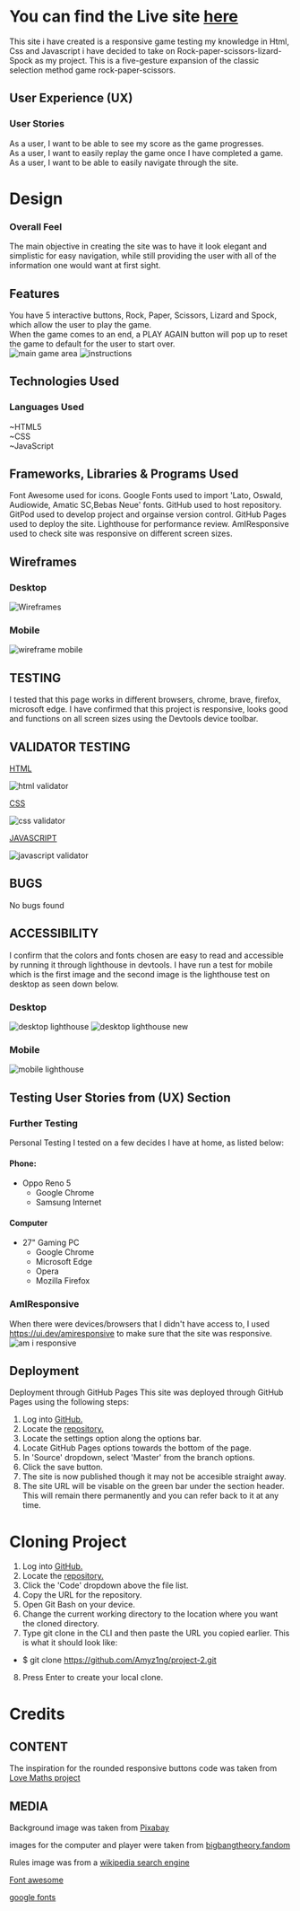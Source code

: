 # You can find the Live site [here](https://amyz1ng.github.io/project-2/)

This site i have created is a responsive game testing my knowledge in Html, Css and Javascript i have decided to take on Rock-paper-scissors-lizard-Spock as my project. This is a five-gesture expansion of the classic selection method game rock-paper-scissors.


## User Experience (UX)
### User Stories
As a user, I want to be able to see my score as the game progresses.  
As a user, I want to easily replay the game once I have completed a game.  
As a user, I want to be able to easily navigate through the site.  

# Design

### Overall Feel
The main objective in creating the site was to have it look elegant and simplistic for easy navigation, while still providing the user with all of the information one would want at first sight.

## Features
You have 5 interactive buttons, Rock, Paper, Scissors, Lizard and Spock, which allow the user to play the game.  
When the game comes to an end, a PLAY AGAIN button will pop up to reset the game to default for the user to start over.  
![main game area](https://github.com/Amyz1ng/project-2/assets/124196828/d3bb83be-e796-4daa-86ee-9739eede51da)
![instructions](https://github.com/Amyz1ng/project-2/assets/124196828/8a52f90a-d7e7-4e42-b27d-2739d1302711)

## Technologies Used

### Languages Used
~HTML5  
~CSS  
~JavaScript  

## Frameworks, Libraries & Programs Used

Font Awesome used for icons.
Google Fonts used to import 'Lato, Oswald, Audiowide, Amatic SC,Bebas Neue' fonts.
GitHub used to host repository.
GitPod used to develop project and orgainse version control.
GitHub Pages used to deploy the site.
Lighthouse for performance review.
AmIResponsive used to check site was responsive on different screen sizes.

## Wireframes

### Desktop
![Wireframes](https://github.com/Amyz1ng/project-2/assets/124196828/e5f335fc-aa0f-4e91-b715-71e9dd97b93c)
### Mobile

![wireframe mobile](https://github.com/Amyz1ng/project-2/assets/124196828/61545b4c-2c58-4897-a42b-bbaf9d43e3d2)

## TESTING
I tested that this page works in different browsers, chrome, brave, firefox, microsoft edge. I have confirmed that this project is responsive, looks good and functions on all screen sizes using the Devtools device toolbar.

## VALIDATOR TESTING

[HTML](https://en.wikipedia.org/wiki/HTML5)  

![html validator](https://github.com/Amyz1ng/project-2/assets/124196828/6b3de22e-7b06-450d-ab26-f5b888686196)

[CSS](https://en.wikipedia.org/wiki/CSS)  

![css validator](https://github.com/Amyz1ng/project-2/assets/124196828/c9f01fcb-677e-47fd-8729-c2cfd516982e)

[JAVASCRIPT](https://en.wikipedia.org/wiki/JavaScript)  

![javascript validator](https://github.com/Amyz1ng/project-2/assets/124196828/be5ec40b-4c46-4132-b5fa-9fd7fe6e5294)  

## BUGS
No bugs found

## ACCESSIBILITY  
I confirm that the colors and fonts chosen are easy to read and accessible by running it through lighthouse in devtools.
I have run a test for mobile which is the first image and the second image is the lighthouse test on desktop as seen down below.

### Desktop
![desktop lighthouse](https://github.com/Amyz1ng/project-2/assets/124196828/cd416b40-ebb8-4b9a-b282-4afd96862061)
![desktop lighthouse new](https://github.com/Amyz1ng/project-2/assets/124196828/3cd1893b-bc50-4a55-a3d5-ed56f0817d04)

### Mobile

![mobile lighthouse](https://github.com/Amyz1ng/project-2/assets/124196828/5b2bfa00-d5dc-4234-8bc3-e9c0e6f2dae8)

## Testing User Stories from (UX) Section

### Further Testing

Personal Testing
I tested on a few decides I have at home, as listed below:

#### Phone:
- Oppo Reno 5
  - Google Chrome
  - Samsung Internet

#### Computer
- 27" Gaming PC
  - Google Chrome
  - Microsoft Edge
  - Opera
  - Mozilla Firefox

### AmIResponsive
When there were devices/browsers that I didn't have access to, I used https://ui.dev/amiresponsive to make sure that the site was responsive.
![am i responsive](https://github.com/Amyz1ng/project-2/assets/124196828/48bbe916-1621-4110-8614-ad7d1e98790f)

## Deployment
Deployment through GitHub Pages
This site was deployed through GitHub Pages using the following steps:

1. Log into [GitHub.](http://github.com/)
2. Locate the [repository.](https://github.com/Amyz1ng/project-2)
3. Locate the settings option along the options bar.
4. Locate GitHub Pages options towards the bottom of the page.
5. In 'Source' dropdown, select 'Master' from the branch options.
6. Click the save button.
7. The site is now published though it may not be accesible straight away.
8. The site URL will be visable on the green bar under the section header. This will remain there permanently and you can refer back to it at any time.

# Cloning Project
1. Log into [GitHub.](http://github.com/)
2. Locate the [repository.](https://github.com/Amyz1ng/project-2)
3. Click the 'Code' dropdown above the file list.
4. Copy the URL for the repository.
5. Open Git Bash on your device.
6. Change the current working directory to the location where you want the cloned directory.
7. Type git clone in the CLI and then paste the URL you copied earlier. This is what it should look like:
- $ git clone https://github.com/Amyz1ng/project-2.git
8. Press Enter to create your local clone.

# Credits
## CONTENT

The inspiration for the rounded responsive buttons code  was taken from [Love Maths project](https://github.com/Amyz1ng/love-maths)

## MEDIA

Background image was taken from [Pixabay](https://pixabay.com/videos/particles-plexus-network-glowing-27669/)

images for the computer and player were taken from [bigbangtheory.fandom](https://bigbangtheory.fandom.com/wiki/Rock,_Paper,_Scissors,_Lizard,_Spock?file=RPSLS.png)

Rules image was from a [wikipedia search engine](https://en.wikipedia.org/wiki/File:Rock_paper_scissors_lizard_spock.png)

[Font awesome](https://fontawesome.com/)

[google fonts](https://fonts.google.com/)
